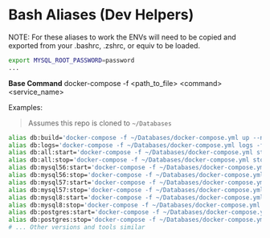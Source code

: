 # Bash Aliases (Dev Helpers)

NOTE: For these aliases to work the ENVs will need to be copied and exported from your .bashrc, .zshrc, or equiv to be loaded.

```sh
export MYSQL_ROOT_PASSWORD=password
...
```

**Base Command**
docker-compose -f \<path_to_file\> \<command\> \<service_name\>

Examples:
> Assumes this repo is cloned to `~/Databases`

```sh
alias db:build='docker-compose -f ~/Databases/docker-compose.yml up --no-start'
alias db:logs='docker-compose -f ~/Databases/docker-compose.yml logs -f'
alias db:all:start='docker-compose -f ~/Databases/docker-compose.yml start'
alias db:all:stop='docker-compose -f ~/Databases/docker-compose.yml stop'
alias db:mysql56:start='docker-compose -f ~/Databases/docker-compose.yml start mysql56'
alias db:mysql56:stop='docker-compose -f ~/Databases/docker-compose.yml stop mysql56'
alias db:mysql57:start='docker-compose -f ~/Databases/docker-compose.yml start mysql57'
alias db:mysql57:stop='docker-compose -f ~/Databases/docker-compose.yml stop mysql57'
alias db:mysql8:start='docker-compose -f ~/Databases/docker-compose.yml start mysql8'
alias db:mysql8:stop='docker-compose -f ~/Databases/docker-compose.yml stop mysql8'
alias db:postgres:start='docker-compose -f ~/Databases/docker-compose.yml start postgres'
alias db:postgres:stop='docker-compose -f ~/Databases/docker-compose.yml stop postgres'
# ... Other versions and tools similar
```
